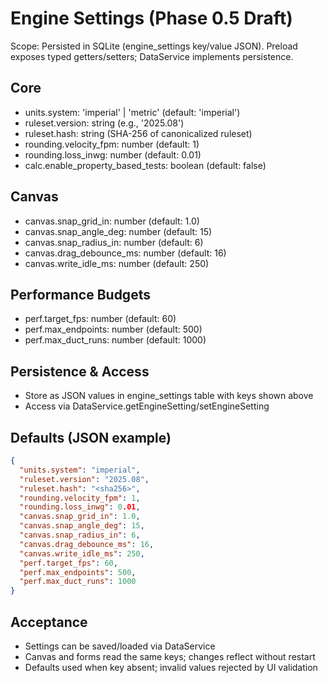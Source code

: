 # Engine Settings (Phase 0.5 Draft)

Scope: Persisted in SQLite (engine_settings key/value JSON). Preload exposes typed getters/setters; DataService implements persistence.

## Core
- units.system: 'imperial' | 'metric' (default: 'imperial')
- ruleset.version: string (e.g., '2025.08')
- ruleset.hash: string (SHA-256 of canonicalized ruleset)
- rounding.velocity_fpm: number (default: 1)
- rounding.loss_inwg: number (default: 0.01)
- calc.enable_property_based_tests: boolean (default: false)

## Canvas
- canvas.snap_grid_in: number (default: 1.0)
- canvas.snap_angle_deg: number (default: 15)
- canvas.snap_radius_in: number (default: 6)
- canvas.drag_debounce_ms: number (default: 16)
- canvas.write_idle_ms: number (default: 250)

## Performance Budgets
- perf.target_fps: number (default: 60)
- perf.max_endpoints: number (default: 500)
- perf.max_duct_runs: number (default: 1000)

## Persistence & Access
- Store as JSON values in engine_settings table with keys shown above
- Access via DataService.getEngineSetting/setEngineSetting

## Defaults (JSON example)
```json
{
  "units.system": "imperial",
  "ruleset.version": "2025.08",
  "ruleset.hash": "<sha256>",
  "rounding.velocity_fpm": 1,
  "rounding.loss_inwg": 0.01,
  "canvas.snap_grid_in": 1.0,
  "canvas.snap_angle_deg": 15,
  "canvas.snap_radius_in": 6,
  "canvas.drag_debounce_ms": 16,
  "canvas.write_idle_ms": 250,
  "perf.target_fps": 60,
  "perf.max_endpoints": 500,
  "perf.max_duct_runs": 1000
}
```

## Acceptance
- Settings can be saved/loaded via DataService
- Canvas and forms read the same keys; changes reflect without restart
- Defaults used when key absent; invalid values rejected by UI validation

